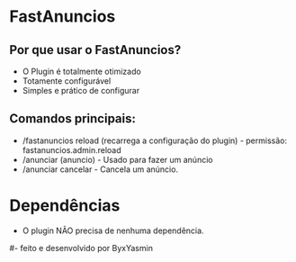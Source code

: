 # FastAnuncios

##  Por que usar o FastAnuncios?
- O Plugin é totalmente otimizado
- Totamente configurável
- Simples e prático de configurar

## Comandos principais:

- /fastanuncios reload (recarrega a configuração do plugin) - permissão: fastanuncios.admin.reload
- /anunciar (anuncio) - Usado para fazer  um anúncio
- /anunciar cancelar - Cancela um anúncio.

# Dependências
- O plugin NÃO precisa de nenhuma dependência.

#- feito e desenvolvido por ByxYasmin
